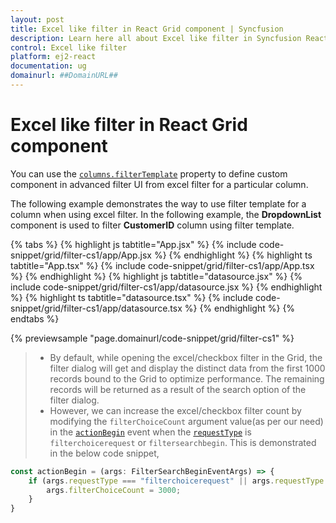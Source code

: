 ```yaml
---
layout: post
title: Excel like filter in React Grid component | Syncfusion
description: Learn here all about Excel like filter in Syncfusion React Grid component of Syncfusion Essential JS 2 and more.
control: Excel like filter 
platform: ej2-react
documentation: ug
domainurl: ##DomainURL##
---
```


# Excel like filter in React Grid component

You can use the [`columns.filterTemplate`](https://ej2.syncfusion.com/angular/documentation/api/grid/column/#filtertemplate) property to define custom component in advanced filter UI from excel filter for a particular column.

The following example demonstrates the way to use filter template for a column when using excel filter. In the following example, the **DropdownList** component is used to filter **CustomerID** column using filter template.

{% tabs %}
{% highlight js tabtitle="App.jsx" %}
{% include code-snippet/grid/filter-cs1/app/App.jsx %}
{% endhighlight %}
{% highlight ts tabtitle="App.tsx" %}
{% include code-snippet/grid/filter-cs1/app/App.tsx %}
{% endhighlight %}
{% highlight js tabtitle="datasource.jsx" %}
{% include code-snippet/grid/filter-cs1/app/datasource.jsx %}
{% endhighlight %}
{% highlight ts tabtitle="datasource.tsx" %}
{% include code-snippet/grid/filter-cs1/app/datasource.tsx %}
{% endhighlight %}
{% endtabs %}

 {% previewsample "page.domainurl/code-snippet/grid/filter-cs1" %}

> * By default, while opening the excel/checkbox filter in the Grid, the filter dialog will get and display the distinct data from the first 1000 records bound to the Grid to optimize performance. The remaining records will be returned as a result of the search option of the filter dialog.
> * However, we can increase the excel/checkbox filter count by modifying the `filterChoiceCount` argument value(as per our need) in the [`actionBegin`](https://ej2.syncfusion.com/angular/documentation/api/grid/#actionBegin) event when the [`requestType`](https://ej2.syncfusion.com/angular/documentation/api/grid/filterEventArgs/#requesttype) is `filterchoicerequest` or `filtersearchbegin`. This is demonstrated in the below code snippet,

```ts
const actionBegin = (args: FilterSearchBeginEventArgs) => {
    if (args.requestType === "filterchoicerequest" || args.requestType === "filtersearchbegin") {
        args.filterChoiceCount = 3000;
    }
}
```